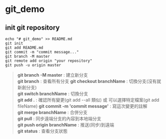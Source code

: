 # git_demo

## init git repository

```
echo "# git_demo" >> README.md
git init
git add README.md
git commit -m "commit message..."
git branch -M master
git remote add origin "your repository"
git push -u origin master
```

> **git branch -M master** : 建立新分支   
> **git branch** : 查看所有分支
> **git checkout branchName** : 切換分支(沒有就新創分支)  
> **git switch branchName** : 切換分支  
> **git add .** : 確認所有變更(git add --all 類似) 或 可以選擇特定檔案(git add fileName)
> **git commit -m 'commit message'** : 寫這次變更的註解  
> **git merge branchName** : 合併分支  
> **git pull** : 同步遠端分支的內容到本地端分支  
> **git push origin branchName** : 推送(同步)到遠端  
> **git status** : 查看分支狀態